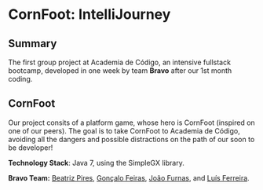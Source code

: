 # CornFoot: IntelliJourney

## Summary
The first group project at Academia de Código, an intensive fullstack bootcamp, developed in one week by team **Bravo** after our 1st month coding. 

## CornFoot
Our project consits of a platform game, whose hero is CornFoot (inspired on one of our peers). The goal is to take CornFoot to Academia de Código, avoiding all the dangers and possible distractions on the path of our soon to be developer!

**Technology Stack**: Java 7, using the SimpleGX library.

**Bravo Team:** [Beatriz Pires](https://github.com/beatrizalmeidapires), [Gonçalo Feiras](https://github.com/goncaloff), [João Furnas](https://github.com/JoaoFurnas), and [Luís Ferreira](https://github.com/lguilhermef).
